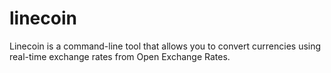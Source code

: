 # linecoin
Linecoin is a command-line tool that allows you to convert currencies using real-time exchange rates from Open Exchange Rates.
